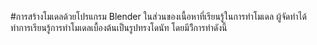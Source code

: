 #การสร้างโมเดลด้วยโปรแกรม Blender
ในส่วนของเนื้อหาที่เรียนรู้ในการทำโมเดล ผู้จัดทำได้ทำการเรียนรู้การทำโมเดลเบื้องต้นเป็นรูปทรงโดนัท โดยมีวิีการทำดังนี้
